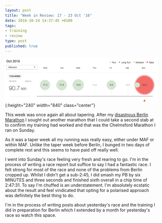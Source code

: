 ```yaml
---
layout: post
title: "Week in Review: 17 - 23 Oct '16"
date: 2016-10-24 14:37:45 +0100
tags:
- training
- review
type: post
published: true
---
```


![Week in Review: 17 - 23 Oct '16](/assets/week-in-review-17-23Oct16.png){:height="240" width="840" class="center"}

This week was once again all about tapering. After my [disastrous Berlin Marathon](https://barefootrunner.co.uk/berlin-marathon-2016) I sought out another marathon that I could take a second stab at to confirm my training had worked and that was the Chelmsford Marathon I ran on Sunday.

As it was a taper week all my running was really easy, either under MAF or within MAF.  Unlike the taper week before Berlin, I bunged in two days of complete rest and this seems to have paid off really well.

I went into Sunday's race feeling very fresh and rearing to go.  I'm in the process of writing a race report but suffice to say I had a fantastic race. I felt strong for most of the race and none of the problems from Berlin cropped up.  Whilst I didn't get a sub-2:45, I did smash my PB by six MINUTES and three seconds and finished sixth overall in a chip time of 2:47:31.  To say I'm chuffed is an understatement. I'm absolutely ecstatic about the result and feel vindicated that opting for a polarised approach was definitely the best thing to do.

I'm in the process of writing posts about yesterday's race and the training I did in preparation for Berlin which I extended by a month for yesterday's race so watch this space.
